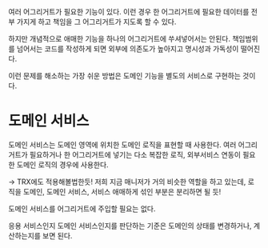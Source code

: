 여러 어그리거트가 필요한 기능이 있다.
이런 경우 한 어그리거트에 필요한 데이터를 전부 가지게 하고 책임을 그 어그리거트가 지도록 할 수 있다.

하지만 개념적으로 애매한 기능을 하나의 어그리거트에 쑤셔넣어서는 안된다.
책임범위를 넘어서는 코드를 작성하게 되면 외부에 의존도가 높아지고 명시성과 가독성이 떨어진다.

이런 문제를 해소하는 가장 쉬운 방법은 도메인 기능을 별도의 서비스로 구현하는 것이다.

도메인 서비스
=
도메인 서비스는 도메인 영역에 위치한 도메인 로직을 표현할 때 사용한다. 여러 어그리거트가 필요하거나 한 어그리거트에 넣기는 다소 복잡한 로직, 외부서비스 연동이 필요한 도메인 로직의 경우에 사용한다.

-> TRX에도 적용해볼법한듯! 저희 지금 매니저가 거의 비슷한 역할을 하고 있는데, 로직을 도메인, 도메인 서비스, 서비스 애매하게 섞인 부분은 분리하면 될 듯!

도메인 서비스를 어그리거트에 주입할 필요는 없다.

응용 서비스인지 도메인 서비스인지를 판단하는 기준은 도메인의 상태를 변경하거나, 계산하는지를 보면 된다.





